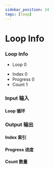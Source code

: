 ```yaml
---
sidebar_position: 24
tags: [loop]
---
```


# Loop Info

<div className="patch-container">
    <div className="patch processor">
        <h3>Loop Info</h3>
        <ul className="inputs">
            <li>Loop <span>0</span></li>
        </ul>
        <ul className="outputs">
            <li>Index <span>0</span></li>
            <li>Progress <span>0</span></li> 
            <li>Count <span>1</span></li>
        </ul>
    </div>
</div>

<div className="port-descriptions">
<div className="inputs">

### Input 输入

#### Loop 循环

</div>
<div className="outputs">

### Output 输出

#### Index 索引

#### Progress 进度

#### Count 数量


</div>
</div>
